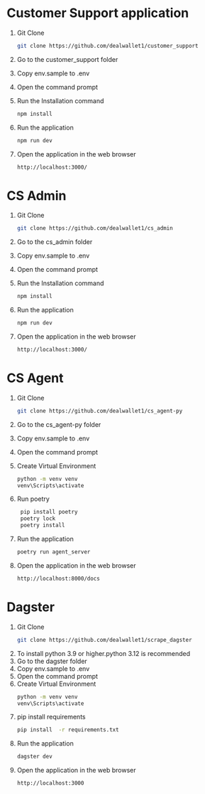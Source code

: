 # Customer Support application

1. Git Clone
   ```sh
   git clone https://github.com/dealwallet1/customer_support
   ```

2. Go to the customer_support folder
3. Copy env.sample to .env
4. Open the command prompt
5. Run the Installation command
   
   ```sh
   npm install
   ```
7. Run the application
   
   ```sh
   npm run dev
   ```
9. Open the application in the web browser
    
   ```sh
   http://localhost:3000/
   ```

# CS Admin

1. Git Clone
   ```sh
   git clone https://github.com/dealwallet1/cs_admin
   ```

2. Go to the cs_admin folder
3. Copy env.sample to .env
4. Open the command prompt
5. Run the Installation command
   
   ```sh
   npm install
   ```
7. Run the application
   
   ```sh
   npm run dev
   ```
9. Open the application in the web browser
    
   ```sh
   http://localhost:3000/
   ```


# CS Agent

1. Git Clone
   ```sh
   git clone https://github.com/dealwallet1/cs_agent-py
   ```

2. Go to the cs_agent-py folder
3. Copy env.sample to .env
4. Open the command prompt
5. Create Virtual Environment
   ```sh
   python -m venv venv
   venv\Scripts\activate
   ```
6. Run poetry
   
   ```sh
    pip install poetry
    poetry lock
    poetry install
   ```
7. Run the application
   ```sh
   poetry run agent_server
   ```
   
8. Open the application in the web browser
    
   ```sh
   http://localhost:8000/docs
   ```

# Dagster
1. Git Clone 
   ```sh
   git clone https://github.com/dealwallet1/scrape_dagster
   ``` 
2. To install python 3.9 or higher.python 3.12 is recommended
3. Go to the dagster folder
4. Copy env.sample to .env
5. Open the command prompt
6. Create Virtual Environment
   ```sh
   python -m venv venv
   venv\Scripts\activate
   ``` 
7. pip install requirements
   ```sh
   pip install  -r requirements.txt
   ```
8. Run the application
   ```sh
   dagster dev
   ```
9. Open the application in the web browser
   ```sh
   http://localhost:3000
   ```

  

   



 
